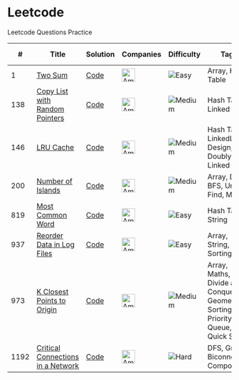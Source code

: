 # Leetcode
Leetcode Questions Practice

|#|Title|Solution|Companies|Difficulty|Tags|Acceptance Rate|
| - | - | - | - | - |  - | - |
|1|[Two Sum](https://leetcode.com/problems/two-sum/)|[Code](https://github.com/yvrakesh/Leetcode/tree/main/code/0001/)|<img src="https://edent.github.io/SuperTinyIcons/images/svg/amazon.svg" width="30" title="Amazon" />|![Easy](https://img.shields.io/badge/-Easy-green)|Array, Hash Table|47.3%|
|138|[Copy List with Random Pointers](https://leetcode.com/problems/copy-list-with-random-pointer/)|[Code](https://github.com/yvrakesh/Leetcode/tree/main/code/0138/)|<img src="https://edent.github.io/SuperTinyIcons/images/svg/amazon.svg" width="30" title="Amazon" />|![Medium](https://img.shields.io/badge/-Medium-orange)|Hash Table, Linked List|43.0%|
|146|[LRU Cache](https://leetcode.com/problems/lru-cache/)|[Code](https://github.com/yvrakesh/Leetcode/tree/main/code/0146/)|<img src="https://edent.github.io/SuperTinyIcons/images/svg/amazon.svg" width="30" title="Amazon" />|![Medium](https://img.shields.io/badge/-Medium-orange)|Hash Table, LinkedList, Design, Doubly Linked List|37.4%|
|200|[Number of Islands](https://leetcode.com/problems/number-of-islands/)|[Code](https://github.com/yvrakesh/Leetcode/tree/main/code/0200/)|<img src="https://edent.github.io/SuperTinyIcons/images/svg/amazon.svg" width="30" title="Amazon" />|![Medium](https://img.shields.io/badge/-Medium-orange)|Array, DFS, BFS, Union Find, Matrix|50.7%|
|819|[Most Common Word](https://leetcode.com/problems/most-common-word/)|[Code](https://github.com/yvrakesh/Leetcode/tree/main/code/0819/)|<img src="https://edent.github.io/SuperTinyIcons/images/svg/amazon.svg" width="30" title="Amazon" />|![Easy](https://img.shields.io/badge/-Easy-green)|Hash Table, String|45.4%|
|937|[Reorder Data in Log Files](https://leetcode.com/problems/reorder-data-in-log-files/)|[Code](https://github.com/yvrakesh/Leetcode/tree/main/code/0937/)|<img src="https://edent.github.io/SuperTinyIcons/images/svg/amazon.svg" width="30" title="Amazon" />|![Easy](https://img.shields.io/badge/-Easy-green)|Array, String, Sorting|55.2%|
|973|[K Closest Points to Origin](https://leetcode.com/problems/k-closest-points-to-origin/)|[Code](https://github.com/yvrakesh/Leetcode/tree/main/code/0973/)|<img src="https://edent.github.io/SuperTinyIcons/images/svg/amazon.svg" width="30" title="Amazon" />|![Medium](https://img.shields.io/badge/-Medium-orange)|Array, Maths, Divide and Conquer, Geometry, Sorting, Priority Queue, Quick Select|65.2%|
|1192|[Critical Connections in a Network](https://leetcode.com/problems/critical-connections-in-a-network/)|[Code](https://github.com/yvrakesh/Leetcode/tree/main/code/1192/)|<img src="https://edent.github.io/SuperTinyIcons/images/svg/amazon.svg" width="30" title="Amazon" />|![Hard](https://img.shields.io/badge/-Hard-red)|DFS, Graph, Biconnected Components|51.7%|

